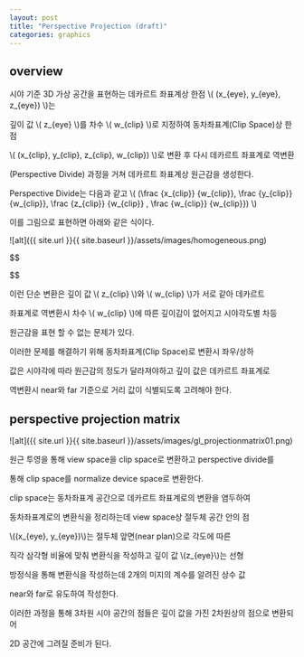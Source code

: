 ```yaml
---
layout: post
title: "Perspective Projection (draft)"
categories: graphics
---
```


## overview

시야 기준 3D 가상 공간을 표현하는 데카르트 좌표계상 한점 \\( (x_{eye}, y_{eye}, z_{eye}) \\)는

깊이 값 \\( z_{eye} \\)를 차수 \\( w_{clip} \\)로 지정하여 동차좌표계(Clip Space)상 한점 

\\( (x_{clip}, y_{clip}, z_{clip}, w_{clip}) \\)로 변환 후 다시 데카르트 좌표계로 역변환 

(Perspective Divide) 과정을 거쳐 데카르트 좌표계상 원근감을 생성한다.

Perspective Divide는 다음과 같고 \\(
(\frac {x_{clip}} {w_{clip}}, \frac {y_{clip}} {w_{clip}}, \frac {z_{clip}} {w_{clip}} , \frac {w_{clip}} {w_{clip}}) 
  \\)

이를 그림으로 표현하면 아래와 같은 식이다.

![alt]({{ site.url }}{{ site.baseurl }}/assets/images/homogeneous.png)

$$

$$



이런 단순 변환은 깊이 값 \\( z_{clip} \\)와 \\( w_{clip} \\)가 서로 같아 데카르트 

좌표계로 역변환시 차수 \\( w_{clip} \\)에 따른 깊이감이 없어지고 시야각도별 차등 

원근감을 표현 할 수 없는 문제가 있다.

이러한 문제를 해결하기 위해 동차좌표계(Clip Space)로 변환시 좌우/상하 

값은 시야각에 따라 원근감의 정도가 달라져야하고 깊이 값은 데카르트 좌표계로

역변환시 near와 far 기준으로 거리 값이 식별되도록 고려해야 한다.

## perspective projection matrix

![alt]({{ site.url }}{{ site.baseurl }}/assets/images/gl_projectionmatrix01.png)

원근 투영을 통해 view space을 clip space로 변환하고 perspective divide를 

통해 clip space를 normalize device space로 변환한다.

clip space는 동차좌표계 공간으로 데카르트 좌표계로의 변환을 염두하여 

동차좌표계로의 변환식을 정리하는데 view space상 절두체 공간 안의 점

\\((x_{eye}, y_{eye})\\)는 절두체 앞면(near plan)으로 각도에 따른 

직각 삼각형 비율에 맞춰 변환식을 작성하고 깊이 값 \\(z_{eye}\\)는 선형 

방정식을 통해 변환식을 작성하는데 2개의 미지의 계수를 알려진 상수 값 

near와 far로 유도하여 작성한다.

이러한 과정을 통해 3차원 시야 공간의 점들은 깊이 값을 가진 2차원상의 점으로 변환되어 

2D 공간에 그려질 준비가 된다.











